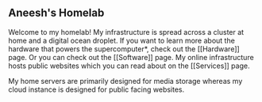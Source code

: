 ## Aneesh's Homelab

Welcome to my homelab! My infrastructure is spread across a cluster at home and a digital ocean droplet. If you want to learn more about the hardware that powers the supercomputer*, check out the [[Hardware]] page. Or you can check out the [[Software]] page. My online infrastructure hosts public websites which you can read about on the [[Services]] page. 

My home servers are primarily designed for media storage whereas my cloud instance is designed for public facing websites.
